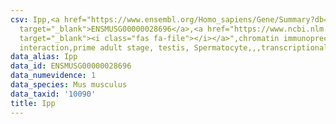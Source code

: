 ```yaml
---
csv: Ipp,<a href="https://www.ensembl.org/Homo_sapiens/Gene/Summary?db=core;g=ENSMUSG00000028696"
  target="_blank">ENSMUSG00000028696</a>,<a href="https://www.ncbi.nlm.nih.gov/pubmed/25450459"
  target="_blank"><i class="fas fa-file"></i></a>",chromatin immunoprecipitation assay,direct
  interaction,prime adult stage, testis, Spermatocyte,,,transcriptional regulation,
data_alias: Ipp
data_id: ENSMUSG00000028696
data_numevidence: 1
data_species: Mus musculus
data_taxid: '10090'
title: Ipp
---
```

